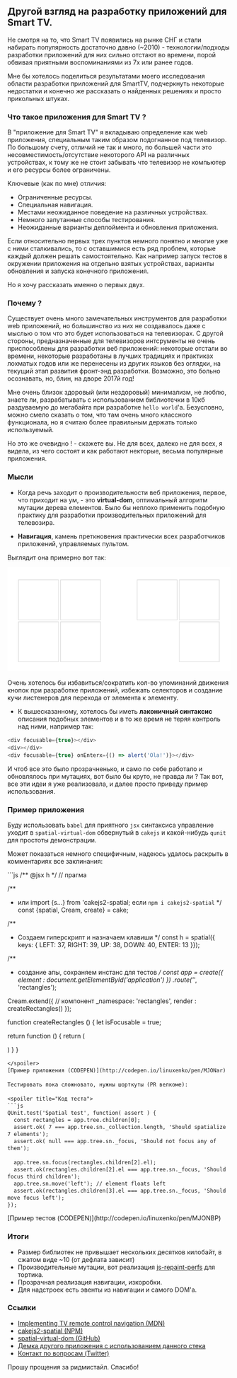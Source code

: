 ## Другой взгляд на разработку приложений для Smart TV.

Не смотря на то, что Smart TV появились на рынке СНГ и стали набирать популярность достаточно давно (~2010) - технологии/подходы
разработки приложений для них сильно отстают во времени, порой обвивая приятными воспоминаниями из 7х или ранее годов.

Мне бы хотелось поделиться результатами моего исследования области разработки приложений для SmartTV, подчеркнуть некоторые 
недостатки и конечно же рассказать о найденных решениях и просто прикольных штуках.

### Что такое приложения для Smart TV ?

В "приложение для Smart TV" я вкладываю определение как web приложения, специальным таким образом подогнанное под телевизор.
По большому счету, отличий не так и много, по большей части это несовместимость/отсутствие некоторого API на различных устройствах, к тому же не стоит забывать что телевизор не компьютер и его ресурсы более ограничены.

Ключевые (как по мне) отличия:

* Ограниченные ресурсы.
* Специальная навигация.
* Местами неожиданное поведение на различных устройствах.
* Немного запутанные способы тестирования.
* Неожиданные варианты деплоймента и обновления приложения.

Если относительно первых трех пунктов немного понятно и многие уже с ними сталкивались, то с оставшимися есть ряд проблем, которые каждый должен решать самостоятельно. Как например запуск тестов в окружении приложения на отдельно взятых устройствах, варианты обновления и запуска конечного приложения.

Но я хочу рассказать именно о первых двух.

### Почему ?

Существует очень много замечательных инструментов для разработки web приложений, но большинство из них не создавалось даже с 
мыслью о том что это будет использоваться на телевизорах. С другой стороны, предназначенные для телевизоров интсрументы не очень приспособлены для разработки веб приложений: некоторые отстали во времени, некоторые разработаны в лучших традициях и практиках лохматых годов или же перенесены из других языков без оглядки, на текущий этап развития фронт-энд разработки. Возможно, это больно осознавать, но, блин, на дворе 2017й год!

Мне очень близок здоровый (или нездоровый) минимализм, не люблю, знаете ли, разрабатывать с использованием библиотечки в 10кб раздуваемую до мегабайта при разработке `hello world`'a. Безусловно, можно смело сказать о том, что там очень много классного функционала, но я считаю более правильным держать только используемый.

Но это же очевидно ! - скажете вы. Не для всех, далеко не для всех, я видела, из чего состоят и как работают некторые, весьма популярные приложения. 

### Мысли

* Когда речь заходит о производительности веб приложения, первое, что приходит на ум, - это **virtual-dom**, оптимальный алгоритм мутации дерева елементов. Было бы неплохо применить подобную практику для разработки производительных приложений для телевозира.

* **Навигация**, камень преткновения практически всех разработчиков приложений, управляемых пультом.

Выглядит она примерно вот так:

[![Spatial-Demo](https://raw.githubusercontent.com/behind-the-moon/markdown-drive/habrahabr/contrib/spatial-navigation.gif)](http://codepen.io/linuxenko/full/MJONar/)

Очень хотелось бы избавиться/сократить кол-во упоминаний движения кнопок при разработке приложений, избежать селекторов и создание кучи листенеров для перехода от элемента к элементу.

* К вышесказанному, хотелось бы иметь **лаконичный синтаксис** описания подобных элементов и в то же время не теряя контроль над ними, например так:

```js
<div focusable={true}></div>
<div></div>
<div focusable={true} onEnterx={() => alert('Ola!')}></div>
```

И чтоб все это было прозрачненько, и само по себе работало и обновлялось при мутациях, вот было бы круто, не правда ли ? Так вот, все эти идеи я уже реализовала, и далее просто приведу пример использования.

### Пример приложения

Буду использовать `babel` для приятного `jsx` синтаксиса управление уходит в `spatial-virtual-dom` обвернутый в `cakejs` и какой-нибудь `qunit` для простоты демонстрации.

Может показаться немного специфичным, надеюсь удалось раскрыть в комментариях все заклинания:

<spoiler title="Пример кода">
```js
/** @jsx h */   // прагма

/**
 * или import {s...} from 'cakejs2-spatial; если `npm i cakejs2-spatial`
 */
const {spatial, Cream, create} = cake; 

/**
 * Создаем гиперскрипт и назначаем клавиши
 */
const h = spatial({ keys: {
  LEFT: 37,
  RIGHT: 39,
  UP: 38,
  DOWN: 40,
  ENTER: 13
}});

/**
 * создание апы, сохраняем инстанс для тестов
 */
const app = create({ 
  element : document.getElementById('application')
})
.route('*', 'rectangles');

Cream.extend({   // компонент
  _namespace: 'rectangles',
  render : createRectangles()
});

function createRectangles () {
  let isFocusable = true;
  
  return function () {
    return (
      <div className="rectangles">
        <div focusable={isFocusable} className="rectangles--left"></div>
        <div focusable={isFocusable} className="rectangles--left"></div>
        <div focusable={isFocusable} className="rectangles--right"></div>
        <div focusable={isFocusable} className="rectangles--right"></div>
        <div focusable={isFocusable} className="rectangles--right"></div>
        <div focusable={isFocusable} className="rectangles--left"></div>
        <div focusable={isFocusable} className="rectangles--left"></div>
      </div>
    )
  }
}
```
</spoiler>
[Пример приложения (CODEPEN)](http://codepen.io/linuxenko/pen/MJONar)

Тестировать пока сложновато, нужны шорткуты (PR велкоме):

<spoiler title="Код теста">
```js
QUnit.test('Spatial test', function( assert ) {
  const rectangles = app.tree.children[0];
  assert.ok( 7 === app.tree.sn._collection.length, 'Should spatialize 7 elements');
  assert.ok( null === app.tree.sn._focus, 'Should not focus any of them');
  
  app.tree.sn.focus(rectangles.children[2].el);
  assert.ok(rectangles.children[2].el === app.tree.sn._focus, 'Should focus third children');
  app.tree.sn.move('left'); // element floats left
  assert.ok(rectangles.children[3].el === app.tree.sn._focus, 'Should move focus left');
});
```
</spoiler>
[Пример тестов (CODEPEN)](http://codepen.io/linuxenko/pen/MJONBP)

### Итоги
 
 * Размер библиотек не привышает нескольких десятков килобайт, в сжатом виде ~10 (от дефлата зависит)
 * Производительные мутации, вот реализация [js-repaint-perfs](https://15lyfromsaturn.github.io/js-repaint-perfs/cakejs/index.html) для тортика.
 * Прозрачная реализация навигации, изкоробки.
 * Для надстроек есть эвенты из навигации и самого DOM'a.

### Ссылки

* [Implementing TV remote control navigation (MDN)](https://developer.mozilla.org/en-US/docs/Mozilla/Firefox_OS_for_TV/TV_remote_control_navigation)
* [cakejs2-spatial (NPM)](https://www.npmjs.com/package/cakejs2-spatial)
* [spatial-virtual-dom (GitHub)](https://github.com/linuxenko/spatial-virtual-dom)
* [Демка другого приложения с использованием данного стека](https://public-isbkayrpog.now.sh/)
* [Контакт по вопросам (Twitter)](https://twitter.com/linuxenko)

Прошу прощения за ридмистайл. Спасибо!
